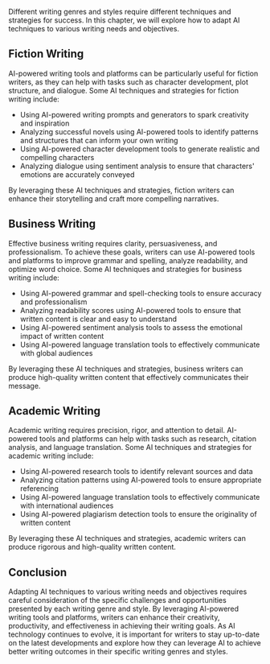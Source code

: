 
Different writing genres and styles require different techniques and strategies for success. In this chapter, we will explore how to adapt AI techniques to various writing needs and objectives.

Fiction Writing
---------------

AI-powered writing tools and platforms can be particularly useful for fiction writers, as they can help with tasks such as character development, plot structure, and dialogue. Some AI techniques and strategies for fiction writing include:

* Using AI-powered writing prompts and generators to spark creativity and inspiration
* Analyzing successful novels using AI-powered tools to identify patterns and structures that can inform your own writing
* Using AI-powered character development tools to generate realistic and compelling characters
* Analyzing dialogue using sentiment analysis to ensure that characters' emotions are accurately conveyed

By leveraging these AI techniques and strategies, fiction writers can enhance their storytelling and craft more compelling narratives.

Business Writing
----------------

Effective business writing requires clarity, persuasiveness, and professionalism. To achieve these goals, writers can use AI-powered tools and platforms to improve grammar and spelling, analyze readability, and optimize word choice. Some AI techniques and strategies for business writing include:

* Using AI-powered grammar and spell-checking tools to ensure accuracy and professionalism
* Analyzing readability scores using AI-powered tools to ensure that written content is clear and easy to understand
* Using AI-powered sentiment analysis tools to assess the emotional impact of written content
* Using AI-powered language translation tools to effectively communicate with global audiences

By leveraging these AI techniques and strategies, business writers can produce high-quality written content that effectively communicates their message.

Academic Writing
----------------

Academic writing requires precision, rigor, and attention to detail. AI-powered tools and platforms can help with tasks such as research, citation analysis, and language translation. Some AI techniques and strategies for academic writing include:

* Using AI-powered research tools to identify relevant sources and data
* Analyzing citation patterns using AI-powered tools to ensure appropriate referencing
* Using AI-powered language translation tools to effectively communicate with international audiences
* Using AI-powered plagiarism detection tools to ensure the originality of written content

By leveraging these AI techniques and strategies, academic writers can produce rigorous and high-quality written content.

Conclusion
----------

Adapting AI techniques to various writing needs and objectives requires careful consideration of the specific challenges and opportunities presented by each writing genre and style. By leveraging AI-powered writing tools and platforms, writers can enhance their creativity, productivity, and effectiveness in achieving their writing goals. As AI technology continues to evolve, it is important for writers to stay up-to-date on the latest developments and explore how they can leverage AI to achieve better writing outcomes in their specific writing genres and styles.
